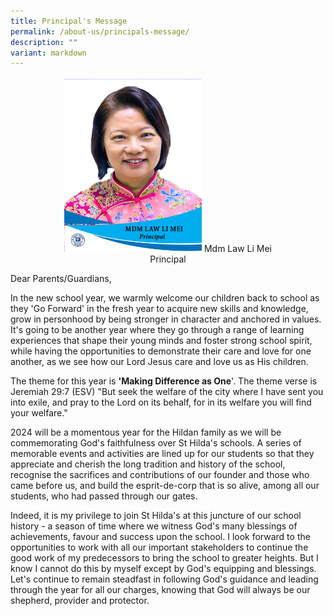 ```yaml
---
title: Principal's Message
permalink: /about-us/principals-message/
description: ""
variant: markdown
---
```

<center><img src="/images/MDM_LAW_LI_MEI___P.jpg" style="width:220px;height:280px;">
Mdm Law Li Mei<br>
Principal</center>

Dear Parents/Guardians, 

In the new school year, we warmly welcome our children back to school as they 'Go Forward' in the fresh year to acquire new skills and knowledge, grow in personhood by being stronger in character and anchored in values. It's going to be another year where they go through a range of learning experiences that shape their young minds and foster strong school spirit, while having the opportunities to demonstrate their care and love for one another, as we see how our Lord Jesus care and love us as His children. 

The theme for this year is **'Making Difference as One**'. The theme verse is Jeremiah 29:7 (ESV) "But seek the welfare of the city where I have sent you into exile, and pray to the Lord on its behalf, for in its welfare you will find your welfare."

2024 will be a momentous year for the Hildan family as we will be commemorating God's faithfulness over St Hilda's schools. A series of memorable events and activities are lined up for our students so that they appreciate and cherish the long tradition and history of the school, recognise the sacrifices and contributions of our founder and those who came before us, and build the esprit-de-corp that is so alive, among all our students, who had passed through our gates. 

Indeed, it is my privilege to join St Hilda's at this juncture of our school history - a season of time where we witness God's many blessings of achievements, favour and success upon the school. I look forward to the opportunities to work with all our important stakeholders to continue the good work of my predecessors to bring the school to greater heights. But I know I cannot do this by myself except by God's equipping and blessings. Let's continue to remain steadfast in following God's guidance and leading through the year for all our charges, knowing that God will always be our shepherd, provider and protector. 

